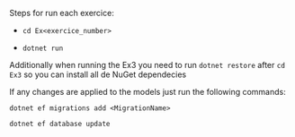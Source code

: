 Steps for run each exercice:

- `cd Ex<exercice_number>`
    
- `dotnet run`

Additionally when running the Ex3 you need to run `dotnet restore` after `cd Ex3` so you can install all de NuGet dependecies

If any changes are applied to the models just run the following commands: 

`dotnet ef migrations add <MigrationName>`

`dotnet ef database update`